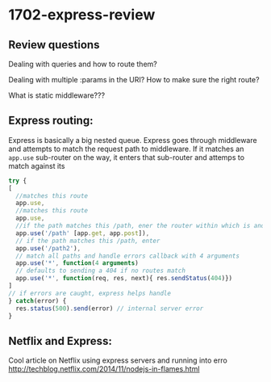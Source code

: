 # 1702-express-review

## Review questions

Dealing with queries and how to route them?

Dealing with multiple :params in the URI? How to make sure the right route?

What is static middleware???

## Express routing:
Express is basically a big nested queue. Express goes through middleware and attempts to match the request path to middleware. If it matches an `app.use` sub-router on the way, it enters that sub-router and attemps to match against its
```js
try {
[
  //matches this route
  app.use,
  //matches this route
  app.use,
  //if the path matches this /path, ener the router within which is another queue
  app.use('/path' [app.get, app.post]),
  // if the path matches this /path, enter
  app.use('/path2'),
  // match all paths and handle errors callback with 4 arguments
  app.use('*', function(4 arguments)
  // defaults to sending a 404 if no routes match
  app.use('*', function(req, res, next){ res.sendStatus(404)})
]
// if errors are caught, express helps handle
} catch(error) {
  res.status(500).send(error) // internal server error
}
```

## Netflix and Express:
Cool article on Netflix using express servers and running into erro
http://techblog.netflix.com/2014/11/nodejs-in-flames.html
